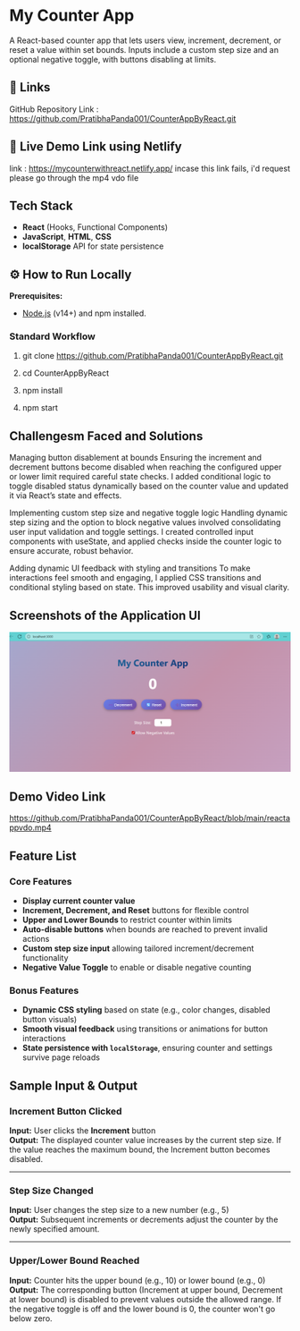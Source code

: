 # My Counter App

A React-based counter app that lets users view, increment, decrement, or reset a value within set bounds. Inputs include a custom step size and an optional negative toggle, with buttons disabling at limits. 

## 🔗 Links
GitHub Repository Link : https://github.com/PratibhaPanda001/CounterAppByReact.git

## 🔗 Live Demo Link using Netlify
link : https://mycounterwithreact.netlify.app/
incase this link fails, i'd request please go through the mp4 vdo file

##   Tech Stack

- **React** (Hooks, Functional Components)  
- **JavaScript**, **HTML**, **CSS**  
- **localStorage** API for state persistence


## ⚙ How to Run Locally

**Prerequisites:**
- [Node.js](https://nodejs.org/) (v14+) and npm installed.

### Standard Workflow
1. git clone https://github.com/PratibhaPanda001/CounterAppByReact.git

2. cd CounterAppByReact
3. npm install
4. npm start

## Challengesm Faced and Solutions

Managing button disablement at bounds
Ensuring the increment and decrement buttons become disabled when reaching the configured upper or lower limit required careful state checks. I added conditional logic to toggle disabled status dynamically based on the counter value and updated it via React’s state and effects.

Implementing custom step size and negative toggle logic
Handling dynamic step sizing and the option to block negative values involved consolidating user input validation and toggle settings. I created controlled input components with useState, and applied checks inside the counter logic to ensure accurate, robust behavior.

Adding dynamic UI feedback with styling and transitions
To make interactions feel smooth and engaging, I applied CSS transitions and conditional styling based on state. This improved usability and visual clarity.


## Screenshots of the Application UI

![Counter App Screenshot](counter.png)

##  Demo Video Link
https://github.com/PratibhaPanda001/CounterAppByReact/blob/main/reactappvdo.mp4

##  Feature List

### Core Features
- **Display current counter value**
- **Increment, Decrement, and Reset** buttons for flexible control
- **Upper and Lower Bounds** to restrict counter within limits
- **Auto-disable buttons** when bounds are reached to prevent invalid actions
- **Custom step size input** allowing tailored increment/decrement functionality
- **Negative Value Toggle** to enable or disable negative counting

### Bonus Features
- **Dynamic CSS styling** based on state (e.g., color changes, disabled button visuals)
- **Smooth visual feedback** using transitions or animations for button interactions
- **State persistence with `localStorage`**, ensuring counter and settings survive page reloads

  
## Sample Input & Output 

### Increment Button Clicked
**Input:** User clicks the **Increment** button  
**Output:** The displayed counter value increases by the current step size. If the value reaches the maximum bound, the Increment button becomes disabled.

---

### Step Size Changed
**Input:** User changes the step size to a new number (e.g., 5)  
**Output:** Subsequent increments or decrements adjust the counter by the newly specified amount.

---

### Upper/Lower Bound Reached
**Input:** Counter hits the upper bound (e.g., 10) or lower bound (e.g., 0)  
**Output:** The corresponding button (Increment at upper bound, Decrement at lower bound) is disabled to prevent values outside the allowed range. If the negative toggle is off and the lower bound is 0, the counter won't go below zero.

